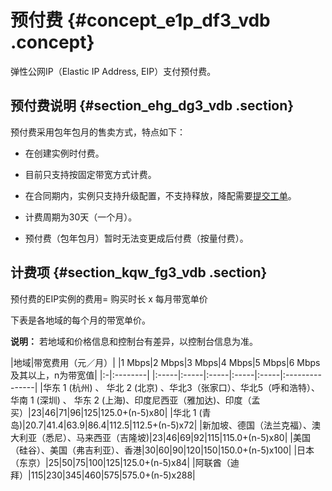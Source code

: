 # 预付费 {#concept_e1p_df3_vdb .concept}

弹性公网IP（Elastic IP Address, EIP）支付预付费。

## 预付费说明 {#section_ehg_dg3_vdb .section}

预付费采用包年包月的售卖方式，特点如下：

-   在创建实例时付费。

-   目前只支持按固定带宽方式计费。

-   在合同期内，实例只支持升级配置，不支持释放，降配需要[提交工单](https://workorder.console.aliyun.com/console.htm#/ticket/add?productCode=vpc&commonQuestionId=309&isSmart=true)。

-   计费周期为30天（一个月）。

-   预付费（包年包月）暂时无法变更成后付费（按量付费）。


## 计费项 {#section_kqw_fg3_vdb .section}

预付费的EIP实例的费用= 购买时长 x 每月带宽单价

下表是各地域的每个月的带宽单价。

**说明：** 若地域和价格信息和控制台有差异，以控制台信息为准。

|地域|带宽费用（元／月）|
|1 Mbps|2 Mbps|3 Mbps|4 Mbps|5 Mbps|6 Mbps及其以上，n为带宽值|
|:-|:--------|
|:-----|:-----|:-----|:-----|:-----|:---------------|
|华东 1 \(杭州\) 、 华北 2 \(北京\) 、华北3（张家口）、华北5（呼和浩特）、 华南 1 \(深圳\) 、 华东 2 \(上海\)、印度尼西亚（雅加达\)、印度（孟买）|23|46|71|96|125|125.0+\(n-5\)x80|
|华北 1 \(青岛\)|20.7|41.4|63.9|86.4|112.5|112.5+\(n-5\)x72|
|新加坡、德国（法兰克福）、澳大利亚（悉尼）、马来西亚（吉隆坡\)|23|46|69|92|115|115.0+\(n-5\)x80|
|美国 （硅谷）、美国（弗吉利亚）、香港|30|60|90|120|150|150.0+\(n-5\)x100|
|日本（东京）|25|50|75|100|125|125.0+\(n-5\)x84|
|阿联酋（迪拜）|115|230|345|460|575|575.0+\(n-5\)x288|

